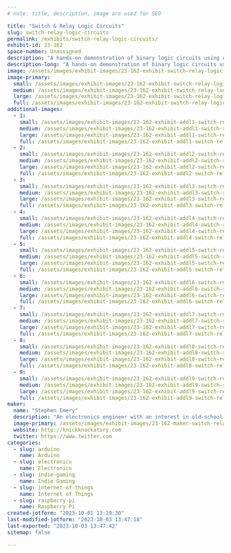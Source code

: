 ```yaml
---
# note: title, description, image are used for SEO

title: "Switch & Relay Logic Circuits"
slug: switch-relay-logic-circuits
permalink: /exhibits/switch-relay-logic-circuits/
exhibit-id: 23-162
space-number: Unassigned
description: "A hands-on demonstration of binary logic circuits using only switches and relays."
description-long: "A hands-on demonstration of binary logic circuits using only switches and relays. Circuits available for attendees to play with include a reconfigurable logic gate, a four-bit adder, a four-bit counter, river-crossing puzzles, and Ring the Bell, an IoT arcade machine based on the Chinese Ring Puzzle. Ring the Bell has four levels of difficulty: players will be able to solve it by turning on four, five, six, or seven lights."
image: /assets/images/exhibit-images/23-162-exhibit-switch-relay-logic-circuits-emery-adder-inside-1-1024x768-large.png
image-primary: 
  small: /assets/images/exhibit-images/23-162-exhibit-switch-relay-logic-circuits-emery-adder-inside-1-1024x768-small.png
  medium: /assets/images/exhibit-images/23-162-exhibit-switch-relay-logic-circuits-emery-adder-inside-1-1024x768-medium.png
  large: /assets/images/exhibit-images/23-162-exhibit-switch-relay-logic-circuits-emery-adder-inside-1-1024x768-large.png
  full: /assets/images/exhibit-images/23-162-exhibit-switch-relay-logic-circuits-emery-adder-inside-1-1024x768-full.png
additional-images: 
  - 1:
    small: /assets/images/exhibit-images/23-162-exhibit-addl1-switch-relay-logic-circuits-emery-adder-front-2-1024x768-small.png
    medium: /assets/images/exhibit-images/23-162-exhibit-addl1-switch-relay-logic-circuits-emery-adder-front-2-1024x768-medium.png
    large: /assets/images/exhibit-images/23-162-exhibit-addl1-switch-relay-logic-circuits-emery-adder-front-2-1024x768-large.png
    full: /assets/images/exhibit-images/23-162-exhibit-addl1-switch-relay-logic-circuits-emery-adder-front-2-1024x768-full.png
  - 2:
    small: /assets/images/exhibit-images/23-162-exhibit-addl2-switch-relay-logic-circuits-img-1440-small.JPG
    medium: /assets/images/exhibit-images/23-162-exhibit-addl2-switch-relay-logic-circuits-img-1440-medium.JPG
    large: /assets/images/exhibit-images/23-162-exhibit-addl2-switch-relay-logic-circuits-img-1440-large.JPG
    full: /assets/images/exhibit-images/23-162-exhibit-addl2-switch-relay-logic-circuits-img-1440-full.JPG
  - 3:
    small: /assets/images/exhibit-images/23-162-exhibit-addl3-switch-relay-logic-circuits-img-8483-small.JPG
    medium: /assets/images/exhibit-images/23-162-exhibit-addl3-switch-relay-logic-circuits-img-8483-medium.JPG
    large: /assets/images/exhibit-images/23-162-exhibit-addl3-switch-relay-logic-circuits-img-8483-large.JPG
    full: /assets/images/exhibit-images/23-162-exhibit-addl3-switch-relay-logic-circuits-img-8483-full.JPG
  - 4:
    small: /assets/images/exhibit-images/23-162-exhibit-addl4-switch-relay-logic-circuits-img-9076-small.JPG
    medium: /assets/images/exhibit-images/23-162-exhibit-addl4-switch-relay-logic-circuits-img-9076-medium.JPG
    large: /assets/images/exhibit-images/23-162-exhibit-addl4-switch-relay-logic-circuits-img-9076-large.JPG
    full: /assets/images/exhibit-images/23-162-exhibit-addl4-switch-relay-logic-circuits-img-9076-full.JPG
  - 5:
    small: /assets/images/exhibit-images/23-162-exhibit-addl5-switch-relay-logic-circuits-img-9078-small.JPG
    medium: /assets/images/exhibit-images/23-162-exhibit-addl5-switch-relay-logic-circuits-img-9078-medium.JPG
    large: /assets/images/exhibit-images/23-162-exhibit-addl5-switch-relay-logic-circuits-img-9078-large.JPG
    full: /assets/images/exhibit-images/23-162-exhibit-addl5-switch-relay-logic-circuits-img-9078-full.JPG
  - 6:
    small: /assets/images/exhibit-images/23-162-exhibit-addl6-switch-relay-logic-circuits-rtb-2018-full-1024x768-small.png
    medium: /assets/images/exhibit-images/23-162-exhibit-addl6-switch-relay-logic-circuits-rtb-2018-full-1024x768-medium.png
    large: /assets/images/exhibit-images/23-162-exhibit-addl6-switch-relay-logic-circuits-rtb-2018-full-1024x768-large.png
    full: /assets/images/exhibit-images/23-162-exhibit-addl6-switch-relay-logic-circuits-rtb-2018-full-1024x768-full.png
  - 7:
    small: /assets/images/exhibit-images/23-162-exhibit-addl7-switch-relay-logic-circuits-relaylogicgate-small.jpg
    medium: /assets/images/exhibit-images/23-162-exhibit-addl7-switch-relay-logic-circuits-relaylogicgate-medium.jpg
    large: /assets/images/exhibit-images/23-162-exhibit-addl7-switch-relay-logic-circuits-relaylogicgate-large.jpg
    full: /assets/images/exhibit-images/23-162-exhibit-addl7-switch-relay-logic-circuits-relaylogicgate-full.jpg
  - 8:
    small: /assets/images/exhibit-images/23-162-exhibit-addl8-switch-relay-logic-circuits-river-crossing-internal-1-1024x768-small.png
    medium: /assets/images/exhibit-images/23-162-exhibit-addl8-switch-relay-logic-circuits-river-crossing-internal-1-1024x768-medium.png
    large: /assets/images/exhibit-images/23-162-exhibit-addl8-switch-relay-logic-circuits-river-crossing-internal-1-1024x768-large.png
    full: /assets/images/exhibit-images/23-162-exhibit-addl8-switch-relay-logic-circuits-river-crossing-internal-1-1024x768-full.png
  - 9:
    small: /assets/images/exhibit-images/23-162-exhibit-addl9-switch-relay-logic-circuits-river-crossing-puzzles-3-1024x768-small.png
    medium: /assets/images/exhibit-images/23-162-exhibit-addl9-switch-relay-logic-circuits-river-crossing-puzzles-3-1024x768-medium.png
    large: /assets/images/exhibit-images/23-162-exhibit-addl9-switch-relay-logic-circuits-river-crossing-puzzles-3-1024x768-large.png
    full: /assets/images/exhibit-images/23-162-exhibit-addl9-switch-relay-logic-circuits-river-crossing-puzzles-3-1024x768-full.png
maker: 
  name: "Stephen Emery"
  description: "An electronics engineer with an interest in old-school switching logic."
  image-primary: /assets/images/exhibit-images/23-162-maker-switch-relay-logic-circuits-profile-pic-small-225x300-medium.jpg
  website: http://knickknackatory.com
  twitter: https://www.twitter.com
categories: 
  - slug: arduino
    name: Arduino
  - slug: electronics
    name: Electronics
  - slug: indie-gaming
    name: Indie Gaming
  - slug: internet-of-things
    name: Internet of Things
  - slug: raspberry-pi
    name: Raspberry Pi
created-jotform: "2023-10-01 13:19:30"
last-modified-jotform: "2023-10-03 13:47:18"
last-exported: "2023-10-03 13:47:42"
sitemap: false

---
```

